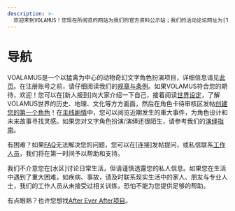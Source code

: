 ```yaml
---
description: >-
  欢迎来到VOLAMUS！您现在所阅览的网站为我们的官方资料公示站；我们的活动论坛网址为[TBA]！如果您有任何疑问、意见或建议，欢迎通过邮件、发帖或私信联系我们！
---
```


# 导航

VOALAMUS是一个以猛禽为中心的动物奇幻文字角色扮演项目，详细信息请见[此页](about-us.md)。在注册账号之前，请仔细阅读我们的[规章与条例](rules.md)。如果VOLAMUS符合您的期待，欢迎！您可以在\[新人报到\]向大家介绍一下自己，接着阅读[世界设定](../settlements/)，了解VOLAMUS世界的历史、地理、文化等方方面面，然后在角色卡待审核区发帖[创建您的第一个角色](../character/)！在[主线剧情](plot.md)中，您可以阅览近期发生的重大事件，为角色设计和未来故事寻找灵感。如果您对文字角色扮演/演绎还很陌生，请参考我们的[演绎指南](rp-guide.md)。

有困难？如果[FAQ](faq.md)无法解决您的问题，您可以在\[连接\]发帖提问，或私信联系[工作人员](about-us.md#gong-zuo-ren-yuan-ming-lu)，我们将在第一时间予以帮助和支持。

我们不介意您在\[水区\]讨论日常生活，但请谨慎透露您的私人信息。如果您在生活中遇到了重大困难，如疾病、事故，请及时联系现实生活中的家人、朋友与专业人士，我们的工作人员从未接受过相关训练，恐怕不能为您提供足够的帮助。

有点眼熟？也许您想找[After Ever After项目](about-us.md#wei-shen-me-aea-xiang-mu-jie-san)。

